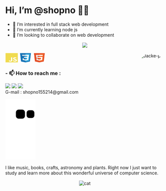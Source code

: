 <h1>Hi, I’m @shopno 👋😊</h1>

- 👀 I’m interested in full stack web development
- 🌱 I’m currently learning node js
- 💞️ I’m looking to collaborate on web development



<div align="center">
<img align="center" src="https://gifsec.com/wp-content/uploads/2022/10/anime-sad-gif-3.gif"></div>


<!-- <div>
 <img height="180em" src="https://github-readme-stats.vercel.app/api?username=jackelinmai&show_icons=true&theme=dracula&include_all_commits=true&count_private=true"/>
  <img height="180em" src="https://github-readme-stats.vercel.app/api/top-langs/?username=jackelinmai&layout=compact&langs_count=7&theme=dracula"/>

</div> -->


<div style="display: inline_block"><br>
  <img align="center" alt="Jacke-Js" height="30" width="40" src="https://raw.githubusercontent.com/devicons/devicon/master/icons/javascript/javascript-plain.svg">
 <img align="center" alt="Jacke-CSS" height="30" width="40" src="https://raw.githubusercontent.com/devicons/devicon/master/icons/css3/css3-original.svg">
  <img align="center" alt="Jacke-HTML" height="30" width="40" src="https://raw.githubusercontent.com/devicons/devicon/master/icons/html5/html5-original.svg">
  <img align="right" alt="Jacke-pic" height="190" style="border-radius:90px;" src="https://gifimage.net/wp-content/uploads/2017/09/anime-gif-transparent-background.gif">
  
</div>



<div> 
<h3>- 📫 How to reach me :</h3>
  <a href="https://www.instagram.com/shopno_14/" target="_blank"><img src="https://img.shields.io/badge/-Instagram-%23E4405F?style=for-the-badge&logo=instagram&logoColor=white" target="_blank"></a>
 <a href="https://discord.gg/shopno_14#6636" target="_blank"><img src="https://img.shields.io/badge/Discord-7289DA?style=for-the-badge&logo=discord&logoColor=white" target="_blank"></a>
  <a href="https://www.linkedin.com/in/shopno-shutrodhar-146b80238/" target="_blanck"><img src="https://img.shields.io/badge/-LinkedIn-%230077B5?style=for-the-badge&logo=linkedin&logoColor=white" target="_blank"></a> 
  </div>
G-mail : shopno155214@gmail.com

![snake gif](https://github.com/shopno14/shopno14/blob/output/github-contribution-grid-snake.svg)

<p>I like music, books, crafts, astronomy and plants. Right now I just want to study and learn more about this wonderful universe of computer science.</p>
<div align="center"><img align="center" alt="cat" src="https://media.tenor.com/cyihBXf6WOQAAAAi/llorando.gif">
</div>










<!---
shopno14/shopno14 is a ✨ special ✨ repository because its `README.md` (this file) appears on your GitHub profile.
You can click the Preview link to take a look at your changes.
--->
